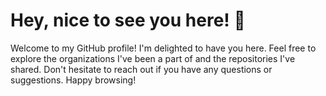 # Hey, nice to see you here! 👋

Welcome to my GitHub profile! I'm delighted to have you here. Feel free to explore the organizations I've been a part of and the repositories I've shared. Don't hesitate to reach out if you have any questions or suggestions. Happy browsing!
